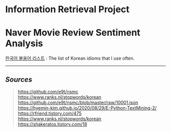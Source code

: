 # Information Retrieval Project
# Naver Movie Review Sentiment Analysis

[한국어 불용어 리스트](https://github.com/nooblette/SentimentAnalysis/blob/main/K_Stopword.txt) : The list of Korean idioms that I use often.  
  
  
--------------------------------------------------------------------------------
## *Sources*  
> https://github.com/e9t/nsmc  
> https://www.ranks.nl/stopwords/korean  
> https://github.com/e9t/nsmc/blob/master/raw/10001.json  
> https://hyemin-kim.github.io/2020/08/29/E-Python-TextMining-2/  
> https://rfriend.tistory.com/475  
> https://www.ranks.nl/stopwords/korean  
> https://shakeratos.tistory.com/18  
